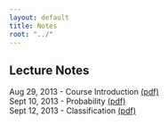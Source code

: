 ```yaml
---
layout: default
title: Notes
root: "../"
---
```


## Lecture Notes

Aug 29, 2013 - Course Introduction [(pdf)](intro.pdf)  
Sept 10, 2013 - Probability [(pdf)](prob.pdf)  
Sept 12, 2013 - Classification [(pdf)](classify.pdf)  


